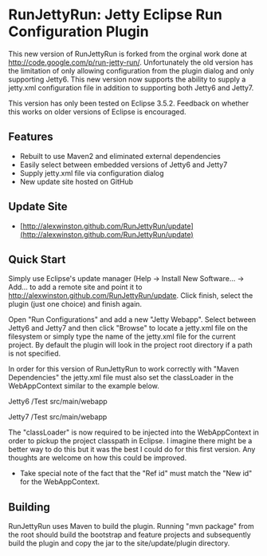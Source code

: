 RunJettyRun: Jetty Eclipse Run Configuration Plugin
===================================================

This new version of RunJettyRun is forked from the orginal work done at http://code.google.com/p/run-jetty-run/. Unfortunately the old version has the limitation of only allowing configuration from the plugin dialog and only supporting Jetty6. This new version now supports the ability to supply a jetty.xml configuration file in addition to supporting both Jetty6 and Jetty7.

This version has only been tested on Eclipse 3.5.2. Feedback on whether this works on older versions of Eclipse is encouraged.

Features
---------
- Rebuilt to use Maven2 and eliminated external dependencies
- Easily select between embedded versions of Jetty6 and Jetty7
- Supply jetty.xml file via configuration dialog
- New update site hosted on GitHub

Update Site
------------
- [http://alexwinston.github.com/RunJettyRun/update](http://alexwinston.github.com/RunJettyRun/update)

Quick Start
------------
Simply use Eclipse's update manager (Help -> Install New Software... -> Add... to add a remote site and point it to http://alexwinston.github.com/RunJettyRun/update. Click finish, select the plugin (just one choice) and finish again.

Open "Run Configurations" and add a new "Jetty Webapp". Select between Jetty6 and Jetty7 and then click "Browse" to locate a jetty.xml file on the filesystem or simply type the name of the jetty.xml file for the current project. By default the plugin will look in the project root directory if a path is not specified.

In order for this version of RunJettyRun to work correctly with "Maven Dependencies" the jetty.xml file must also set the classLoader in the WebAppContext similar to the example below.

Jetty6
	<!-- ================================================== -->
	<!-- Configure a web application with web.xml           -->
	<!-- ================================================== -->
	<Item>
		<New id="testWebAppContext" class="org.mortbay.jetty.webapp.WebAppContext">
			<Set name="contextPath">/Test</Set>
			<Set name="war">src/main/webapp</Set>
			<Set name="classLoader">
				<New id="webAppClassloader" class="runjettyrun.ProjectClassLoader">
					<Arg>
						<Ref id="testWebAppContext" />
					</Arg>
				</New>
			</Set>
		</New>
	</Item>

Jetty7
	<!-- ================================================== -->
	<!-- Configure a web application with web.xml           -->
	<!-- ================================================== -->
	<Item>
		<New id="testWebAppContext" class="org.eclipse.jetty.webapp.WebAppContext">
			<Set name="contextPath">/Test</Set>
			<Set name="war">src/main/webapp</Set>
			<Set name="classLoader">
				<New id="webAppClassloader" class="runjettyrun.ProjectClassLoader">
					<Arg>
						<Ref id="testWebAppContext" />
					</Arg>
				</New>
			</Set>
		</New>
	</Item>

The "classLoader" is now required to be injected into the WebAppContext in order to pickup the project classpath in Eclipse. I imagine there might be a better way to do this but it was the best I could do for this first version.  Any thoughts are welcome on how this could be improved.

* Take special note of the fact that the "Ref id" must match the "New id" for the WebAppContext.

Building
--------
RunJettyRun uses Maven to build the plugin.  Running "mvn package" from the root should build the bootstrap and feature projects and subsequently build the plugin and copy the jar to the site/update/plugin directory.
